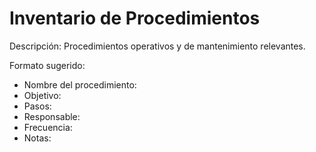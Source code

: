 # Inventario de Procedimientos

Descripción: Procedimientos operativos y de mantenimiento relevantes.

Formato sugerido:

- Nombre del procedimiento:
- Objetivo:
- Pasos:
- Responsable:
- Frecuencia:
- Notas:
